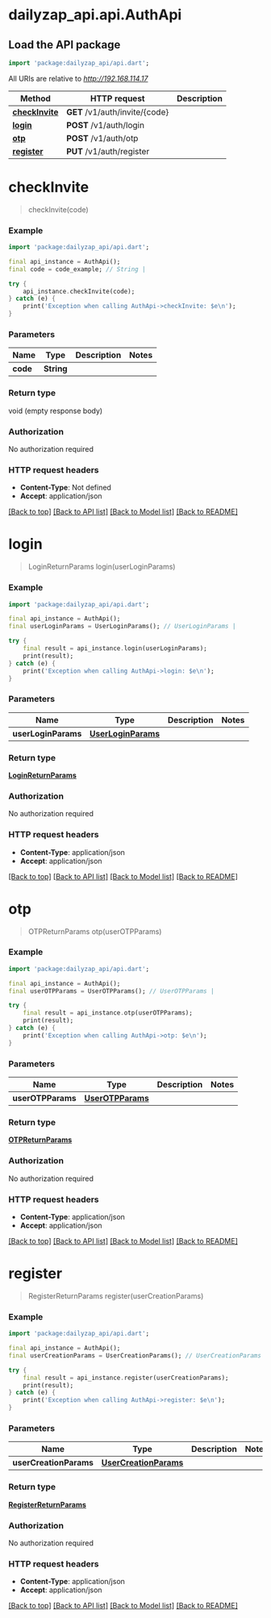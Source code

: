 # dailyzap_api.api.AuthApi

## Load the API package
```dart
import 'package:dailyzap_api/api.dart';
```

All URIs are relative to *http://192.168.114.17*

Method | HTTP request | Description
------------- | ------------- | -------------
[**checkInvite**](AuthApi.md#checkinvite) | **GET** /v1/auth/invite/{code} | 
[**login**](AuthApi.md#login) | **POST** /v1/auth/login | 
[**otp**](AuthApi.md#otp) | **POST** /v1/auth/otp | 
[**register**](AuthApi.md#register) | **PUT** /v1/auth/register | 


# **checkInvite**
> checkInvite(code)



### Example
```dart
import 'package:dailyzap_api/api.dart';

final api_instance = AuthApi();
final code = code_example; // String | 

try {
    api_instance.checkInvite(code);
} catch (e) {
    print('Exception when calling AuthApi->checkInvite: $e\n');
}
```

### Parameters

Name | Type | Description  | Notes
------------- | ------------- | ------------- | -------------
 **code** | **String**|  | 

### Return type

void (empty response body)

### Authorization

No authorization required

### HTTP request headers

 - **Content-Type**: Not defined
 - **Accept**: application/json

[[Back to top]](#) [[Back to API list]](../README.md#documentation-for-api-endpoints) [[Back to Model list]](../README.md#documentation-for-models) [[Back to README]](../README.md)

# **login**
> LoginReturnParams login(userLoginParams)



### Example
```dart
import 'package:dailyzap_api/api.dart';

final api_instance = AuthApi();
final userLoginParams = UserLoginParams(); // UserLoginParams | 

try {
    final result = api_instance.login(userLoginParams);
    print(result);
} catch (e) {
    print('Exception when calling AuthApi->login: $e\n');
}
```

### Parameters

Name | Type | Description  | Notes
------------- | ------------- | ------------- | -------------
 **userLoginParams** | [**UserLoginParams**](UserLoginParams.md)|  | 

### Return type

[**LoginReturnParams**](LoginReturnParams.md)

### Authorization

No authorization required

### HTTP request headers

 - **Content-Type**: application/json
 - **Accept**: application/json

[[Back to top]](#) [[Back to API list]](../README.md#documentation-for-api-endpoints) [[Back to Model list]](../README.md#documentation-for-models) [[Back to README]](../README.md)

# **otp**
> OTPReturnParams otp(userOTPParams)



### Example
```dart
import 'package:dailyzap_api/api.dart';

final api_instance = AuthApi();
final userOTPParams = UserOTPParams(); // UserOTPParams | 

try {
    final result = api_instance.otp(userOTPParams);
    print(result);
} catch (e) {
    print('Exception when calling AuthApi->otp: $e\n');
}
```

### Parameters

Name | Type | Description  | Notes
------------- | ------------- | ------------- | -------------
 **userOTPParams** | [**UserOTPParams**](UserOTPParams.md)|  | 

### Return type

[**OTPReturnParams**](OTPReturnParams.md)

### Authorization

No authorization required

### HTTP request headers

 - **Content-Type**: application/json
 - **Accept**: application/json

[[Back to top]](#) [[Back to API list]](../README.md#documentation-for-api-endpoints) [[Back to Model list]](../README.md#documentation-for-models) [[Back to README]](../README.md)

# **register**
> RegisterReturnParams register(userCreationParams)



### Example
```dart
import 'package:dailyzap_api/api.dart';

final api_instance = AuthApi();
final userCreationParams = UserCreationParams(); // UserCreationParams | 

try {
    final result = api_instance.register(userCreationParams);
    print(result);
} catch (e) {
    print('Exception when calling AuthApi->register: $e\n');
}
```

### Parameters

Name | Type | Description  | Notes
------------- | ------------- | ------------- | -------------
 **userCreationParams** | [**UserCreationParams**](UserCreationParams.md)|  | 

### Return type

[**RegisterReturnParams**](RegisterReturnParams.md)

### Authorization

No authorization required

### HTTP request headers

 - **Content-Type**: application/json
 - **Accept**: application/json

[[Back to top]](#) [[Back to API list]](../README.md#documentation-for-api-endpoints) [[Back to Model list]](../README.md#documentation-for-models) [[Back to README]](../README.md)

